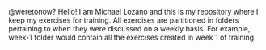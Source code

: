 @weretonow? Hello! I am Michael Lozano and this is my repository where I keep my exercises for training. All exercises are partitioned in folders pertaining to when they were discussed on a weekly basis. For example, week-1 folder would contain all the exercises created in week 1 of training.

